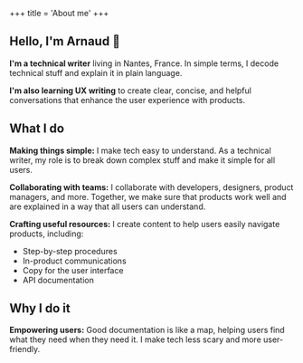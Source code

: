 +++
title = 'About me'
+++

## Hello, I'm Arnaud 👋

**I'm a technical writer** living in Nantes, France.
In simple terms, I decode technical stuff and explain it in plain language.

**I'm also learning UX writing** to create clear, concise, and helpful conversations that enhance the user experience with products.

## What I do

**Making things simple:**
I make tech easy to understand.
As a technical writer, my role is to break down complex stuff and make it simple for all users.

**Collaborating with teams:**
I collaborate with developers, designers, product managers, and more.
Together, we make sure that products work well and are explained in a way that all users can understand.

**Crafting useful resources:**
I create content to help users easily navigate products, including:

- Step-by-step procedures
- In-product communications
- Copy for the user interface
- API documentation

## Why I do it

**Empowering users:**
Good documentation is like a map, helping users find what they need when they need it.
I make tech less scary and more user-friendly.